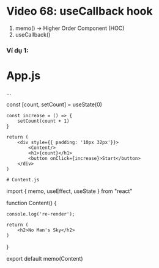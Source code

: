 # Video 68: useCallback hook
1. memo() -> Higher Order Component (HOC)
2. useCallback()

### Ví dụ 1:

  # App.js

  ...

  const [count, setCount] = useState(0)

    const increase = () => {
        setCount(count + 1)
    }

    return (
        <div style={{ padding: '10px 32px'}}>
            <Content/>
            <h1>{count}</h1>
            <button onClick={increase}>Start</button>
        </div>
    )

    # Content.js
    
import { memo, useEffect, useState } from "react"


function Content() {

    console.log('re-render');

    return (
        <h2>No Man's Sky</h2>
    )
}

export default memo(Content)